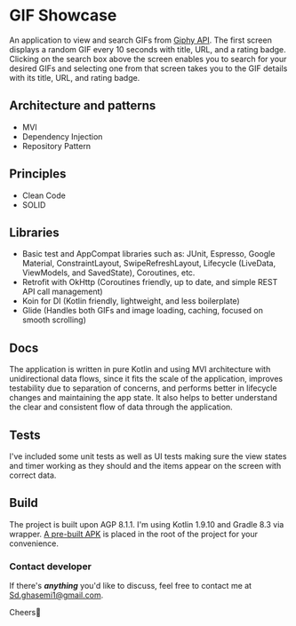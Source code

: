 # GIF Showcase
An application to view and search GIFs from [Giphy API](https://developers.giphy.com/docs/). The first screen displays a random GIF every 10 seconds with title, URL, and a rating badge. Clicking on the search box above the screen enables you to search for your desired GIFs and selecting one from that screen takes you to the GIF details with its title, URL, and rating badge.
    
## Architecture and patterns
- MVI    
- Dependency Injection    
- Repository Pattern    
    
## Principles
- Clean Code    
- SOLID    
    
## Libraries
- Basic test and AppCompat libraries such as: JUnit, Espresso, Google Material, ConstraintLayout, SwipeRefreshLayout, Lifecycle (LiveData, ViewModels, and SavedState), Coroutines, etc.    
- Retrofit with OkHttp (Coroutines friendly, up to date, and simple REST API call management)
- Koin for DI (Kotlin friendly, lightweight, and less boilerplate)
- Glide (Handles both GIFs and image loading, caching, focused on smooth scrolling)
    
## Docs    
The application is written in pure Kotlin and using MVI architecture with unidirectional data flows, since it fits the scale of the application, improves testability due to separation of concerns, and performs better in lifecycle changes and maintaining the app state. It also helps to better understand the clear and consistent flow of data through the application.

## Tests    
I've included some unit tests as well as UI tests making sure the view states and timer working as they should and the items appear on the screen with correct data.    
    
## Build    
The project is built upon AGP 8.1.1. I'm using Kotlin 1.9.10 and Gradle 8.3 via wrapper. [A pre-built APK](app-debug.apk) is placed in the root of the project for your convenience.
    
### Contact developer    
    
If there's ***anything*** you'd like to discuss, feel free to contact me at [Sd.ghasemi1@gmail.com](mailto:Sd.ghasemi1@gmail.com).    
    
Cheers🍻